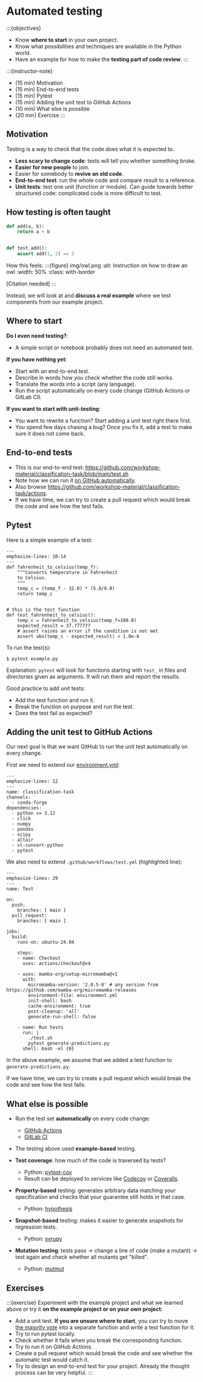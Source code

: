 # Automated testing

:::{objectives}
- Know **where to start** in your own project.
- Know what possibilities and techniques are available in the Python world.
- Have an example for how to make the **testing part of code review**.
:::

:::{instructor-note}
- (15 min) Motivation
- (15 min) End-to-end tests
- (15 min) Pytest
- (15 min) Adding the unit test to GitHub Actions
- (10 min) What else is possible
- (20 min) Exercise
:::


## Motivation

Testing is a way to check that the code does what it is expected to.

- **Less scary to change code**: tests will tell you whether something broke.
- **Easier for new people** to join.
- Easier for somebody to **revive an old code**.
- **End-to-end test**: run the whole code and compare result to a reference.
- **Unit tests**: test one unit (function or module). Can guide towards better
  structured code: complicated code is more difficult to test.


## How testing is often taught

```python
def add(a, b):
    return a + b


def test_add():
    assert add(1, 2) == 3
```

How this feels:
:::{figure} img/owl.png
:alt: Instruction on how to draw an owl
:width: 50%
:class: with-border

[Citation needed]
:::

Instead, we will look at and **discuss a real example** where we test components
from our example project.


## Where to start

**Do I even need testing?**:
- A simple script or notebook probably does not need an automated test.

**If you have nothing yet**:
- Start with an end-to-end test.
- Describe in words how *you* check whether the code still works.
- Translate the words into a script (any language).
- Run the script automatically on every code change (GitHub Actions or GitLab CI).

**If you want to start with unit-testing**:
- You want to rewrite a function? Start adding a unit test right there first.
- You spend few days chasing a bug? Once you fix it, add a test to make sure it does not come back.


## End-to-end tests

- This is our end-to-end test: <https://github.com/workshop-material/classification-task/blob/main/test.sh>
- Note how we can run it [on GitHub automatically](https://github.com/workshop-material/classification-task/blob/d5baee6a7600986b5fccc2fca4ee80a90c2d5f69/.github/workflows/test.yml#L28).
- Also browse <https://github.com/workshop-material/classification-task/actions>.
- If we have time, we can try to create a pull request which would break the
  code and see how the test fails.


## Pytest

Here is a simple example of a test:
```{code-block} python
---
emphasize-lines: 10-14
---
def fahrenheit_to_celsius(temp_f):
    """Converts temperature in Fahrenheit
    to Celsius.
    """
    temp_c = (temp_f - 32.0) * (5.0/9.0)
    return temp_c


# this is the test function
def test_fahrenheit_to_celsius():
    temp_c = fahrenheit_to_celsius(temp_f=100.0)
    expected_result = 37.777777
    # assert raises an error if the condition is not met
    assert abs(temp_c - expected_result) < 1.0e-6
```

To run the test(s):
```console
$ pytest example.py
```

Explanation: `pytest` will look for functions starting with `test_` in files
and directories given as arguments. It will run them and report the results.

Good practice to add unit tests:
- Add the test function and run it.
- Break the function on purpose and run the test.
- Does the test fail as expected?


## Adding the unit test to GitHub Actions

Our next goal is that we want GitHub to run the unit test
automatically on every change.

First we need to extend our
[environment.yml](https://github.com/workshop-material/classification-task/blob/main/environment.yml):
```{code-block} yaml
---
emphasize-lines: 12
---
name: classification-task
channels:
  - conda-forge
dependencies:
  - python <= 3.12
  - click
  - numpy
  - pandas
  - scipy
  - altair
  - vl-convert-python
  - pytest
```

We also need to extend `.github/workflows/test.yml` (highlighted line):
```{code-block} yaml
---
emphasize-lines: 29
---
name: Test

on:
  push:
    branches: [ main ]
  pull_request:
    branches: [ main ]

jobs:
  build:
    runs-on: ubuntu-24.04

    steps:
    - name: Checkout
      uses: actions/checkout@v4

    - uses: mamba-org/setup-micromamba@v1
      with:
        micromamba-version: '2.0.5-0' # any version from https://github.com/mamba-org/micromamba-releases
        environment-file: environment.yml
        init-shell: bash
        cache-environment: true
        post-cleanup: 'all'
        generate-run-shell: false

    - name: Run tests
      run: |
        ./test.sh
        pytest generate-predictions.py
      shell: bash -el {0}
```

In the above example, we assume that we added a test function to `generate-predictions.py`.

If we have time, we can try to create a pull request which would break the
code and see how the test fails.


## What else is possible

- Run the test set **automatically** on every code change:
  - [GitHub Actions](https://github.com/features/actions)
  - [GitLab CI](https://docs.gitlab.com/ee/ci/)

- The testing above used **example-based** testing.

- **Test coverage**: how much of the code is traversed by tests?
  - Python: [pytest-cov](https://pytest-cov.readthedocs.io/)
  - Result can be deployed to services like [Codecov](https://about.codecov.io/) or [Coveralls](https://coveralls.io/).

- **Property-based** testing: generates arbitrary data matching your specification and checks that your guarantee still holds in that case.
  - Python: [hypothesis](https://hypothesis.readthedocs.io/)

- **Snapshot-based** testing: makes it easier to generate snapshots for regression tests.
  - Python: [syrupy](https://syrupy-project.github.io/syrupy/)

- **Mutation testing**: tests pass -> change a line of code (make a mutant) -> test again and check whether all mutants get "killed".
  - Python: [mutmut](https://mutmut.readthedocs.io/)


## Exercises

:::{exercise}
Experiment with the example project and what we learned above or try it **on
the example project or on your own project**:
- Add a unit test. **If you are unsure where to start**, you can try to move
  [the majority
  vote](https://github.com/workshop-material/classification-task/blob/d5baee6a7600986b5fccc2fca4ee80a90c2d5f69/generate-predictions.py#L28)
  into a separate function and write a test function for it.
- Try to run pytest locally.
- Check whether it fails when you break the corresponding function.
- Try to run it on GitHub Actions.
- Create a pull request which would break the code and see whether the automatic test would catch it.
- Try to design an end-to-end test for your project. Already the thought
  process can be very helpful.
:::
